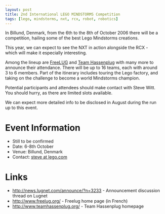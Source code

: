 ```yaml
---
layout: post
title: 2nd International LEGO MINDSTORMS Competition
tags: [lego, mindstorms, nxt, rcx, robot, robotics]
---
```

In Billund, Denmark, from the 6th to the 8th of October 2006 there will be a competition, hailing some of the best Lego Mindstorms creations.

This year, we can expect to see the NXT in action alongside the RCX - which will make it especially interesting.

Among the lineup are <a href="http://www.freelug.org/">FreeLUG</a> and <a href="http://www.teamhassenplug.org/">Team Hassenplug</a> with many more to announce their attendance. There will be up to 16 teams, each with around 3 to 6 members. Part of the itinerary includes touring the Lego factory, and taking on the challenge to become a world Mindstorms champion.

Potential participants and attendees should make contact with Steve Witt. You should hurry, as there are limited slots available.

We can expect more detailed info to be disclosed in August during the run up to this event.

# Event Information
* Still to be confirmed
* Date: 6-8th October
* Venue: Billund, Denmark
* Contact: <a class="convert-mailto" data-encode-domain="lego.com" data-encode-name="steve" href="mailto:nospam@example.com">steve at lego.com</a>

# Links

* <http://news.lugnet.com/announce/?n=3233> - Announcement discussion thread on Lugnet
* <http://www.freelug.org/> - Freelug home page (in French)
* <http://www.teamhassenplug.org/> - Team Hassenplug homepage
